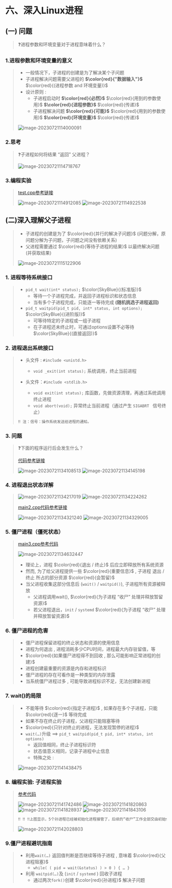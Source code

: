 # 六、深入Linux进程

## (一) 问题

>❓进程参数和环境变量对于进程意味着什么？

### 1.进程参数和环境变量的意义

>* 一般情况下，子进程的创建是为了解决某个子问题
>* 子进程解决问题需要父进程的 **$\color{red}{"数据输入"}$** $\color{red}{(进程参数 and 环境变量)}$
>* 设计原则 :
>   * 子进程启动时 **$\color{red}{必然}$** $\color{red}{用到的参数使用}$ **$\color{red}{进程参数}$** $\color{red}{传递}$
>   * 子进程解决问题 **$\color{red}{可能}$** $\color{red}{用到的参数使用}$ **$\color{red}{环境变量}$** $\color{red}{传递}$
>
><img src="六、深入Linux进程.assets/image-20230721114000091.png" alt="image-20230721114000091" />

### 2.思考

>❓子进程如何将结果 “返回” 父进程？
>
><img src="六、深入Linux进程.assets/image-20230721114718767.png" alt="image-20230721114718767" />

### 3.编程实验

>[test.cpp参考链接](https://github.com/WONGZEONJYU/Linux_System_Program/blob/main/5.deep_process/test.cpp)
>
><img src="六、深入Linux进程.assets/image-20230721114912085.png" alt="image-20230721114912085" />
>
><img src="六、深入Linux进程.assets/image-20230721114922538.png" alt="image-20230721114922538" />

## (二)深入理解父子进程

>* 子进程的创建是为了 $\color{red}{并行的解决子问题}$ (问题分解，原问题分解为子问题，子问题之间没有依赖关系)
>* 父进程需要通过 $\color{red}{等待子进程的结果}$ 以最终解决问题 (并获取结果)
>
><img src="六、深入Linux进程.assets/image-20230721115122906.png" alt="image-20230721115122906" />

### 1. 进程等待系统接口

>* `pid_t wait(int* status);` $\color{SkyBlue}{(标准版)}$
>   * 等待一个子进程完成，并返回子进程标识和状态信息
>   * 当有多个子进程完成，只能逐一等待完成 **(随机挑选子进程返回)**
>* `pid_t waitpid(pid_t pid, int* status, int options);` $\color{SkyBlue}{(进阶版)}$
>   * 可等待特定的子进程或一组子进程
>   * 在子进程还未终止时，可通过options设置不必等待 $\color{SkyBlue}{(直接返回)}$
>

### 2. 进程退出系统接口

>* 头文件 : `#include <unistd.h>`
>   * `void _exit(int status);` 系统调用，终止当前进程
>
>* 头文件：`#include <stdlib.h>`
>   * `void exit(int status);` 库函数，先做资源清理，再通过系统调用终止进程
>   * `void abort(void);` 异常终止当前进程（通过产生 `SIGABRT ` 信号终止）
>
>
>```tex
>‼️ 注：信号：操作系统发送给进程的通知。
>```

### 3. 问题

> ❓下面的程序运行后会发生什么？
>
> [代码参考链接](https://github.com/WONGZEONJYU/Linux_System_Program/blob/main/5.deep_process/main.cpp)
>
> <img src="六、深入Linux进程.assets/image-20230721134108513.png" alt="image-20230721134108513" />
>
> <img src="六、深入Linux进程.assets/image-20230721134145198.png" alt="image-20230721134145198" />

### 4. 进程退出状态详解

><img src="六、深入Linux进程.assets/image-20230721134217019.png" alt="image-20230721134217019" />
>
><img src="六、深入Linux进程.assets/image-20230721134224262.png" alt="image-20230721134224262" />
>
>[main2.cpp代码参考链接](https://github.com/WONGZEONJYU/Linux_System_Program/blob/main/5.deep_process/main2.cpp)
>
><img src="六、深入Linux进程.assets/image-20230721134321240.png" alt="image-20230721134321240" />
>
><img src="六、深入Linux进程.assets/image-20230721134329005.png" alt="image-20230721134329005" />

### 5. 僵尸进程（僵死状态）

>[main3.cpp参考代码](https://github.com/WONGZEONJYU/Linux_System_Program/blob/main/5.deep_process/main3.cpp)
>
><img src="六、深入Linux进程.assets/image-20230721134632447.png" alt="image-20230721134632447" />
>
>* 理论上，进程 $\color{red}{退出 / 终止}$ 后应立即释放所有系统资源
>  * 然而, 为了给父进程提供一些 $\color{red}{重要信息}$ , 子进程 退出 / 终止 所占的部分资源 $\color{red}{会暂留}$
>  * 当父进程收集这部分信息后 (`wait()` / `waitpid()`), 子进程所有资源被释放
>    * 父进程调用wait(), $\color{red}{为子进程 “收尸” 处理并释放暂留资源}$
>    * 若父进程退出，`init` / `systemd` $\color{red}{为子进程 “收尸” 处理并释放暂留资源}$

### 6. 僵尸进程的危害

>* 僵尸进程保留进程的终止状态和资源的使用信息
>  * 进程为何退出 , 进程消耗多少CPU时间，进程最大内存驻留值，等
>* $\color{red}{如果僵尸进程得不到回收 , 那么可能影响正常进程的创建}$
>  * 进程创建最重要的资源是内存和进程标识
>  * 僵尸进程的存在可看作是一种类型的内存泄露
>  * 当系统僵尸进程过多 , 可能导致进程标识不足，无法创建新进程

### 7. wait()的局限

>* 不能等待 $\color{red}{指定子进程}$ , 如果存在多个子进程，只能 $\color{red}{逐一}$ 等待完成
>* 如果不存在终止的子进程，父进程只能阻塞等待
>* $\color{red}{只针对终止的进程，无法发现暂停的进程}$
>* `wait(…)`升级 ==> `pid_t waitpid(pid_t pid, int* status, int options)`
>   * 返回值相同，终止子进程标识符
>   * 状态值意义相同，记录子进程中止信息
>   * 特殊之处 : 
>
>
><img src="六、深入Linux进程.assets/image-20230721141438475.png" alt="image-20230721141438475" />

### 8. 编程实验: 子进程实验

>[参考代码](https://github.com/WONGZEONJYU/Linux_System_Program/blob/main/5.deep_process/skill.cpp)
>
><img src="六、深入Linux进程.assets/image-20230721141742486.png" alt="image-20230721141742486" />
>
><img src="六、深入Linux进程.assets/image-20230721141820863.png" alt="image-20230721141820863" />
>
><img src="六、深入Linux进程.assets/image-20230721141828937.png" alt="image-20230721141828937" />
>
><img src="六、深入Linux进程.assets/image-20230721141843106.png" alt="image-20230721141843106" />
>
>```tex
>‼️ ‼️ ‼️上图显示，5个孙进程已经被初始化进程接管了，后续的“收尸”工作全部交由初始化进程处理
>```
>
><img src="六、深入Linux进程.assets/image-20230721142028803.png" alt="image-20230721142028803" />

### 9.僵尸进程避坑指南

>* 利用`wait(…)` 返回值判断是否继续等待子进程 , 意味着 $\color{red}{父进程阻塞}$
>   * `while( ( pid = wait(&status) ) > 0 ) { … }`
>* 利用 `waitpid(…)`及 (`init` / `systemd` ) 回收子进程
>   * 通过两次`fork()`创建 $\color{red}{孙进程}$ 解决子问题



